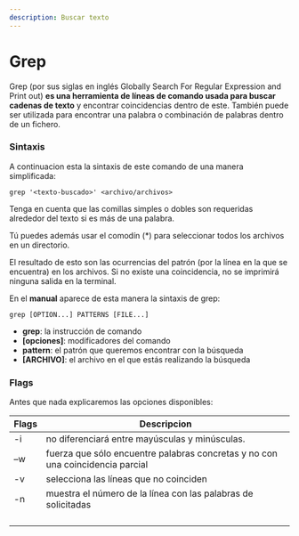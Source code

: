 ```yaml
---
description: Buscar texto
---
```


# Grep

Grep (por sus siglas en inglés Globally Search For Regular Expression and Print out) **es una herramienta de líneas de comando usada para buscar cadenas de texto** y encontrar coincidencias dentro de este. También puede ser utilizada para encontrar una palabra o combinación de palabras dentro de un fichero.

### Sintaxis

A continuacion esta la sintaxis de este comando de una manera simplificada:

```
grep '<texto-buscado>' <archivo/archivos>
```

Tenga en cuenta que las comillas simples o dobles son requeridas alrededor del texto si es más de una palabra.

Tú puedes además usar el comodín (\*) para seleccionar todos los archivos en un directorio.

El resultado de esto son las ocurrencias del patrón (por la línea en la que se encuentra) en los archivos. Si no existe una coincidencia, no se imprimirá ninguna salida en la terminal.

En el **manual** aparece de esta manera la sintaxis de grep:

```
grep [OPTION...] PATTERNS [FILE...]
```

* **grep**: la instrucción de comando
* **\[opciones]**: modificadores del comando
* **pattern**: el patrón que queremos encontrar con la búsqueda
* **\[ARCHIVO]**: el archivo en el que estás realizando la búsqueda

### Flags

Antes que nada explicaremos las opciones disponibles:

| Flags | Descripcion                                                                    |
| ----- | ------------------------------------------------------------------------------ |
| -i    | no diferenciará entre mayúsculas y minúsculas.                                 |
| –w    | fuerza que sólo encuentre palabras concretas y no con una coincidencia parcial |
| -v    | selecciona las líneas que no coinciden                                         |
| -n    | muestra el número de la línea con las palabras de solicitadas                  |
|       |                                                                                |
|       |                                                                                |
|       |                                                                                |
|       |                                                                                |

